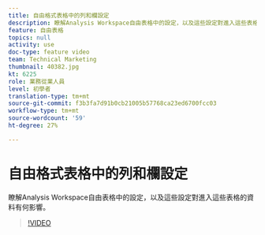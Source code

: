 ```yaml
---
title: 自由格式表格中的列和欄設定
description: 瞭解Analysis Workspace自由表格中的設定，以及這些設定對進入這些表格的資料有何影響。
feature: 自由表格
topics: null
activity: use
doc-type: feature video
team: Technical Marketing
thumbnail: 40382.jpg
kt: 6225
role: 業務從業人員
level: 初學者
translation-type: tm+mt
source-git-commit: f3b3fa7d91b0cb21005b57768ca23ed6700fcc03
workflow-type: tm+mt
source-wordcount: '59'
ht-degree: 27%

---
```



# 自由格式表格中的列和欄設定

瞭解Analysis Workspace自由表格中的設定，以及這些設定對進入這些表格的資料有何影響。

>[!VIDEO](https://video.tv.adobe.com/v/40382/?quality=12&learn=on)
